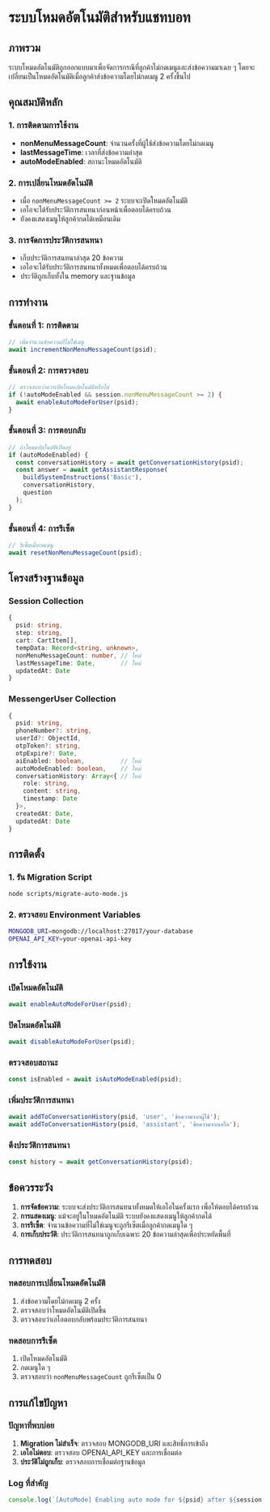 # ระบบโหมดอัตโนมัติสำหรับแชทบอท

## ภาพรวม

ระบบโหมดอัตโนมัติถูกออกแบบมาเพื่อจัดการกรณีที่ลูกค้าไม่กดเมนูและส่งข้อความมาเฉย ๆ โดยจะเปลี่ยนเป็นโหมดอัตโนมัติเมื่อลูกค้าส่งข้อความโดยไม่กดเมนู 2 ครั้งขึ้นไป

## คุณสมบัติหลัก

### 1. การติดตามการใช้งาน
- **nonMenuMessageCount**: จำนวนครั้งที่ผู้ใช้ส่งข้อความโดยไม่กดเมนู
- **lastMessageTime**: เวลาที่ส่งข้อความล่าสุด
- **autoModeEnabled**: สถานะโหมดอัตโนมัติ

### 2. การเปลี่ยนโหมดอัตโนมัติ
- เมื่อ `nonMenuMessageCount >= 2` ระบบจะเปิดโหมดอัตโนมัติ
- เอไอจะได้รับประวัติการสนทนาก่อนหน้าเพื่อตอบได้ครบถ้วน
- ยังคงแสดงเมนูให้ลูกค้ากดได้เหมือนเดิม

### 3. การจัดการประวัติการสนทนา
- เก็บประวัติการสนทนาล่าสุด 20 ข้อความ
- เอไอจะได้รับประวัติการสนทนาทั้งหมดเพื่อตอบได้ครบถ้วน
- ประวัติถูกเก็บทั้งใน memory และฐานข้อมูล

## การทำงาน

### ขั้นตอนที่ 1: การติดตาม
```typescript
// เพิ่มจำนวนข้อความที่ไม่ใช่เมนู
await incrementNonMenuMessageCount(psid);
```

### ขั้นตอนที่ 2: การตรวจสอบ
```typescript
// ตรวจสอบว่าควรเปิดโหมดอัตโนมัติหรือไม่
if (!autoModeEnabled && session.nonMenuMessageCount >= 2) {
  await enableAutoModeForUser(psid);
}
```

### ขั้นตอนที่ 3: การตอบกลับ
```typescript
// ถ้าโหมดอัตโนมัติเปิดอยู่
if (autoModeEnabled) {
  const conversationHistory = await getConversationHistory(psid);
  const answer = await getAssistantResponse(
    buildSystemInstructions('Basic'), 
    conversationHistory, 
    question
  );
}
```

### ขั้นตอนที่ 4: การรีเซ็ต
```typescript
// รีเซ็ตเมื่อกดเมนู
await resetNonMenuMessageCount(psid);
```

## โครงสร้างฐานข้อมูล

### Session Collection
```typescript
{
  psid: string,
  step: string,
  cart: CartItem[],
  tempData: Record<string, unknown>,
  nonMenuMessageCount: number, // ใหม่
  lastMessageTime: Date,       // ใหม่
  updatedAt: Date
}
```

### MessengerUser Collection
```typescript
{
  psid: string,
  phoneNumber?: string,
  userId?: ObjectId,
  otpToken?: string,
  otpExpire?: Date,
  aiEnabled: boolean,          // ใหม่
  autoModeEnabled: boolean,    // ใหม่
  conversationHistory: Array<{ // ใหม่
    role: string,
    content: string,
    timestamp: Date
  }>,
  createdAt: Date,
  updatedAt: Date
}
```

## การติดตั้ง

### 1. รัน Migration Script
```bash
node scripts/migrate-auto-mode.js
```

### 2. ตรวจสอบ Environment Variables
```bash
MONGODB_URI=mongodb://localhost:27017/your-database
OPENAI_API_KEY=your-openai-api-key
```

## การใช้งาน

### เปิดโหมดอัตโนมัติ
```typescript
await enableAutoModeForUser(psid);
```

### ปิดโหมดอัตโนมัติ
```typescript
await disableAutoModeForUser(psid);
```

### ตรวจสอบสถานะ
```typescript
const isEnabled = await isAutoModeEnabled(psid);
```

### เพิ่มประวัติการสนทนา
```typescript
await addToConversationHistory(psid, 'user', 'ข้อความจากผู้ใช้');
await addToConversationHistory(psid, 'assistant', 'ข้อความจากเอไอ');
```

### ดึงประวัติการสนทนา
```typescript
const history = await getConversationHistory(psid);
```

## ข้อควรระวัง

1. **การจัดข้อความ**: ระบบจะส่งประวัติการสนทนาทั้งหมดให้เอไอในครั้งแรก เพื่อให้ตอบได้ครบถ้วน
2. **การแสดงเมนู**: แม้จะอยู่ในโหมดอัตโนมัติ ระบบยังคงแสดงเมนูให้ลูกค้ากดได้
3. **การรีเซ็ต**: จำนวนข้อความที่ไม่ใช่เมนูจะถูกรีเซ็ตเมื่อลูกค้ากดเมนูใด ๆ
4. **การเก็บประวัติ**: ประวัติการสนทนาถูกเก็บเฉพาะ 20 ข้อความล่าสุดเพื่อประหยัดพื้นที่

## การทดสอบ

### ทดสอบการเปลี่ยนโหมดอัตโนมัติ
1. ส่งข้อความโดยไม่กดเมนู 2 ครั้ง
2. ตรวจสอบว่าโหมดอัตโนมัติเปิดขึ้น
3. ตรวจสอบว่าเอไอตอบกลับพร้อมประวัติการสนทนา

### ทดสอบการรีเซ็ต
1. เปิดโหมดอัตโนมัติ
2. กดเมนูใด ๆ
3. ตรวจสอบว่า `nonMenuMessageCount` ถูกรีเซ็ตเป็น 0

## การแก้ไขปัญหา

### ปัญหาที่พบบ่อย
1. **Migration ไม่สำเร็จ**: ตรวจสอบ MONGODB_URI และสิทธิ์การเข้าถึง
2. **เอไอไม่ตอบ**: ตรวจสอบ OPENAI_API_KEY และการเชื่อมต่อ
3. **ประวัติไม่ถูกเก็บ**: ตรวจสอบการเชื่อมต่อฐานข้อมูล

### Log ที่สำคัญ
```typescript
console.log(`[AutoMode] Enabling auto mode for ${psid} after ${session.nonMenuMessageCount} non-menu messages`);
```
